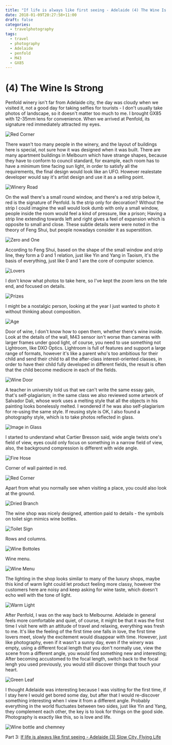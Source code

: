 ```yaml
---
title: "If life is always like first seeing - Adelaide (4) The Wine Is Strong"
date: 2018-01-09T20:27:58+11:00
draft: false
categories:
  - travelphotography
tags:
  - travel
  - photography
  - Adelaide
  - penfold
  - M43
  - GX85
---
```

# (4) The Wine Is Strong

Penfold winery isn't far from Adelaide city, the day was cloudy when we visited it, not a good day for taking selfies for tourists - I don't usually take photos of landscape, so it doesn't matter too much to me. I brought GX85 with 12-35mm lens for convenience. When we arrived at Penfold, its signature red immediately attracted my eyes.

![Red Corner][penfold-1]

There wasn't too many people in the winery, and the layout of buildings here is special, not sure how it was designed when it was built. There are many apartment buildings in Melbourn which have strange shapes, because they have to conform to council standard, for example, each room has to have a minimum time facing sun light, in order to satisfy all the requirements, the final design would look like an UFO. However realestate developer would say it's artist design and use it as a selling point.

![Winery Road][penfold-2]

On the wall there's a small round window, and there's a red strip below it, red is the signature of Penfold. Is the strip only for decoration? Without the strip I could imagine the wall would look dumb with only a small window, people inside the room would feel a kind of pressure, like a prison; Having a strip line extending towards left and right gives a feel of expansion which is opposite to small and close. These subtle details were were noted in the theory of Feng Shui, but people nowadays consider it as superstition.

![Zero and One][penfold-3]

According to Feng Shui, based on the shape of the small window and strip line, they form a 0 and 1 relation, just like Yin and Yang in Taoism, it's the basis of everything, just like 0 and 1 are the core of computer science.

![Lovers][penfold-4]

I don't know what photos to take here, so I've kept the zoom lens on the tele end, and focused on details.

![Prizes][penfold-5]

I might be a nostalgic person, looking at the year I just wanted to photo it without thinking about composition.

![Age][penfold-6]

Door of wine, I don't know how to open them, whether there's wine inside. Look at the details of the wall, M43 sensor isn't worse than cameras with larger frames under good light, of course, you need to use something not Lightroom, like DXO Optics. Lightroom is full of features and support a large range of formats, however it's like a parent who's too ambitious for their child and send their child to all the after-class interest-oriented classes, in order to have their child fully developed in different fields, the result is often that the child become mediocre in each of the fields.

![Wine Door][penfold-7]

A teacher in university told us that we can't write the same essay gain, that's self-plagiarism; in the same class we also reviewed some artwork of Salvador Dali, whose work uses a melting style that all the objects in his painting looks bonelessly melted. I wondered if he was also self-plagiarism for re-using the same style. If reusing style is OK, I also found a photography style, which is to take photos reflected in glass.

![Image in Glass][penfold-8]

I started to understand what Cartier Bresson said, wide angle twists one's field of view, eyes could only focus on something in a narrow field of view, also, the background compression is different with wide angle.

![Fire Hose][penfold-9]

Corner of wall painted in red.

![Red Corner][penfold-10]

Apart from what you normally see when visiting a place, you could also look at the ground.

![Dried Branch][penfold-11]

The wine shop was nicely designed, attention paid to details - the symbols on toilet sign mimics wine bottles.

![Toilet Sign][penfold-13]

Rows and columns.

![Wine Bottoles][penfold-14]

Wine menu.

![Wine Menu][penfold-15]

The lighting in the shop looks similar to many of the luxury shops, maybe this kind of warm light could let product feeling more classy, however the customers here are noisy and keep asking for wine taste, which doesn't echo well with the tone of light.

![Warm Light][penfold-16]

After Penfold, I was on the way back to Melbourne. Adelaide in general feels more comfortable and quiet, of course, it might be that it was the first time I visit here with an attitude of travel and relaxing, everything was fresh to me. It's like the feeling of the first time one falls in love, the first time lovers meet, slowly the excitement would disappear with time. However, just like photography, even if it wasn't a sunny day, even if the winery was empty, using a different focal length that you don't normally use, view the scene from a different angle, you would find something new and interesting; After becoming accustomed to the focal length, switch back to the focal lengh you used previously, you would still discover things that touch your heart.

![Green Leaf][penfold-17]

I thought Adelaide was interesting because I was visiting for the first time, if I stay here I would get bored some day, but after that I would re-discover something interesting when I view it from a different angle. Probably everything in the world fluctuates between two sides, just like Yin and Yang, they complement each other, the key is to look for things on the good side. Photography is exactly like this, so is love and life.

![Wine bottle and chemney][penfold-18]

Part 3: [If life is always like first seeing - Adelaide (3) Slow City, Flying Life](/article/travelphotographysa/city/)

[penfold-1]: /photos/travelphotographySA/penfold-1-anno.jpg
[penfold-2]: /photos/travelphotographySA/penfold-2-anno.jpg
[penfold-3]: /photos/travelphotographySA/penfold-3-anno.jpg
[penfold-4]: /photos/travelphotographySA/penfold-4-anno.jpg
[penfold-5]: /photos/travelphotographySA/penfold-5-anno.jpg
[penfold-6]: /photos/travelphotographySA/penfold-6-anno.jpg
[penfold-7]: /photos/travelphotographySA/penfold-7-anno.jpg
[penfold-8]: /photos/travelphotographySA/penfold-8-anno.jpg
[penfold-9]: /photos/travelphotographySA/penfold-9-anno.jpg
[penfold-10]: /photos/travelphotographySA/penfold-10-anno.jpg
[penfold-11]: /photos/travelphotographySA/penfold-11-anno.jpg
[penfold-12]: /photos/travelphotographySA/penfold-12-anno.jpg
[penfold-13]: /photos/travelphotographySA/penfold-13-anno.jpg
[penfold-14]: /photos/travelphotographySA/penfold-14-anno.jpg
[penfold-15]: /photos/travelphotographySA/penfold-15-anno.jpg
[penfold-16]: /photos/travelphotographySA/penfold-16-anno.jpg
[penfold-17]: /photos/travelphotographySA/penfold-17-anno.jpg
[penfold-18]: /photos/travelphotographySA/penfold-18-anno.jpg